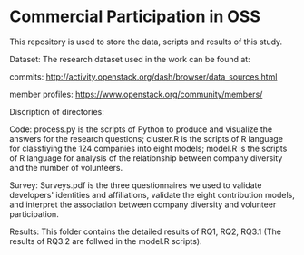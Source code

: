 # Commercial Participation in OSS
This repository is used to store the data, scripts and results of this study.

Dataset: The research dataset used in the work can be found at:

commits: http://activity.openstack.org/dash/browser/data_sources.html

member profiles: https://www.openstack.org/community/members/

Discription of directories:

Code: process.py is the scripts of Python to produce and visualize the answers for the research questions; cluster.R is the scripts of R language for classfiying the 124 companies into eight models; model.R is the scripts of R language for analysis of the relationship between company diversity and the number of volunteers.

Survey: Surveys.pdf is the three questionnaires we used to validate developers' identities and affiliations, validate the eight contribution models, and interpret the association between company diversity and volunteer participation.

Results: This folder contains the detailed results of RQ1, RQ2, RQ3.1 (The results of RQ3.2 are follwed in the model.R scripts).
